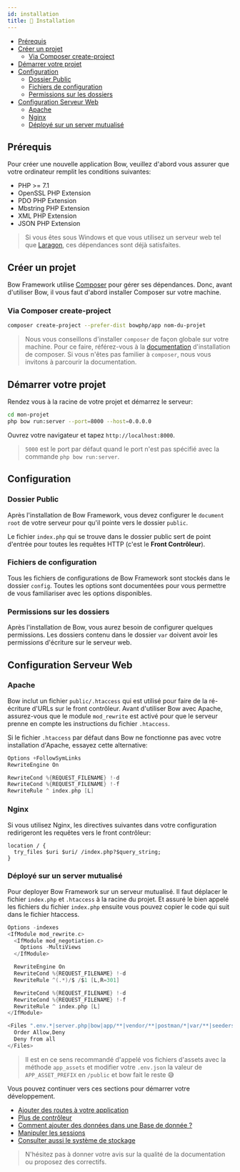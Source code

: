 ```yaml
---
id: installation
title: 🚀 Installation
---
```


- [Prérequis](#prérequis)
- [Créer un projet](#créer-un-projet)
  - [Via Composer create-project](#via-composer-create-project)
- [Démarrer votre projet](#démarrer-votre-projet)
- [Configuration](#configuration)
  - [Dossier Public](#dossier-public)
  - [Fichiers de configuration](#fichiers-de-configuration)
  - [Permissions sur les dossiers](#permissions-sur-les-dossiers)
- [Configuration Serveur Web](#configuration-serveur-web)
  - [Apache](#apache)
  - [Nginx](#nginx)
  - [Déployé sur un server mutualisé](#déployé-sur-un-server-mutualisé)

## Prérequis

Pour créer une nouvelle application Bow, veuillez d'abord vous assurer que votre ordinateur remplit les conditions suivantes:

- PHP >= 7.1
- OpenSSL PHP Extension
- PDO PHP Extension
- Mbstring PHP Extension
- XML PHP Extension
- JSON PHP Extension

> Si vous êtes sous Windows et que vous utilisez un serveur web tel que [Laragon](https://laragon.org/), ces dépendances sont déjà satisfaites.

## Créer un projet

Bow Framework utilise [Composer](https://getcomposer.org) pour gérer ses dépendances. Donc, avant d'utiliser Bow, il vous faut d'abord installer Composer sur votre machine.

### Via Composer create-project

```bash
composer create-project --prefer-dist bowphp/app nom-du-projet
```

> Nous vous conseillons d'installer `composer` de façon globale sur votre machine. Pour ce faire, référez-vous à la [documentation](https://getcomposer.org/download) d'installation de composer.
> Si vous n'êtes pas familier à `composer`, nous vous invitons à parcourir la documentation.

<script id="asciicast-s8HpeoaUwnxEZ7OOPRxxXE52z" src="https://asciinema.org/a/s8HpeoaUwnxEZ7OOPRxxXE52z.js" data-speed="2"  data-rows="20" async></script>

## Démarrer votre projet

Rendez vous à la racine de votre projet et démarrez le serveur:

```bash
cd mon-projet
php bow run:server --port=8000 --host=0.0.0.0
```

Ouvrez votre navigateur et tapez `http://localhost:8000`.

> `5000` est le port par défaut quand le port n'est pas spécifié avec la commande `php bow run:server`.

## Configuration

### Dossier Public

Après l'installation de Bow Framework, vous devez configurer le `document root` de votre serveur pour qu'il pointe vers le dossier `public`.

Le fichier `index.php` qui se trouve dans le dossier public sert de point d'entrée pour toutes les requêtes HTTP (c'est le **Front Contrôleur**).

### Fichiers de configuration

Tous les fichiers de configurations de Bow Framework sont stockés dans le dossier `config`. Toutes les options sont documentées pour vous permettre de vous familiariser avec les options disponibles.

### Permissions sur les dossiers

Après l'installation de Bow, vous aurez besoin de configurer quelques permissions. Les dossiers contenu dans le dossier `var` doivent avoir les permissions d'écriture sur le serveur web.

## Configuration Serveur Web

### Apache

Bow inclut un fichier `public/.htaccess` qui est utilisé pour faire de la ré-écriture d'URLs sur le front contrôleur. Avant d'utiliser Bow avec Apache, assurez-vous que le module `mod_rewrite` est activé pour que le serveur
prenne en compte les instructions du fichier `.htaccess`.

Si le fichier `.htaccess` par défaut dans Bow ne fonctionne pas avec votre installation d'Apache, essayez cette alternative:

```c
Options +FollowSymLinks
RewriteEngine On

RewriteCond %{REQUEST_FILENAME} !-d
RewriteCond %{REQUEST_FILENAME} !-f
RewriteRule ^ index.php [L]
```

### Nginx

Si vous utilisez Nginx, les directives suivantes dans votre configuration redirigeront les requêtes vers le front contrôleur:

```nginx
location / {
  try_files $uri $uri/ /index.php?$query_string;
}
```

### Déployé sur un server mutualisé

Pour deployer Bow Framework sur un serveur mutualisé. Il faut déplacer le fichier `index.php` et `.htaccess` à la racine du projet.
Et assuré le bien appelé les fichiers du fichier `index.php` ensuite vous pouvez copier le code qui suit dans le fichier htaccess.

```c
Options -indexes
<IfModule mod_rewrite.c>
  <IfModule mod_negotiation.c>
    Options -MultiViews
  </IfModule>

  RewriteEngine On
  RewriteCond %{REQUEST_FILENAME} !-d
  RewriteRule ^(.*)/$ /$1 [L,R=301]

  RewriteCond %{REQUEST_FILENAME} !-d
  RewriteCond %{REQUEST_FILENAME} !-f
  RewriteRule ^ index.php [L]
</IfModule>

<Files ".env.*|server.php|bow|app/**|vendor/**|postman/*|var/**|seeders/*|templates/**|tests/**|migrations/**">
  Order Allow,Deny
  Deny from all
</Files>
```

> Il est en ce sens recommandé d'appelé vos fichiers d'assets avec la méthode `app_assets` et modifier votre `.env.json` la valeur de `APP_ASSET_PREFIX` en `/public` et bow fait le reste 😅

Vous pouvez continuer vers ces sections pour démarrer votre développement.

- [Ajouter des routes à votre application](./routing.md)
- [Plus de contrôleur](./controller.md)
- [Comment ajouter des données dans une Base de donnée ?](./database.md)
- [Manipuler les sessions](./session.md)
- [Consulter aussi le système de stockage](./storage.md)

> N'hésitez pas à donner votre avis sur la qualité de la documentation ou proposez des correctifs.
